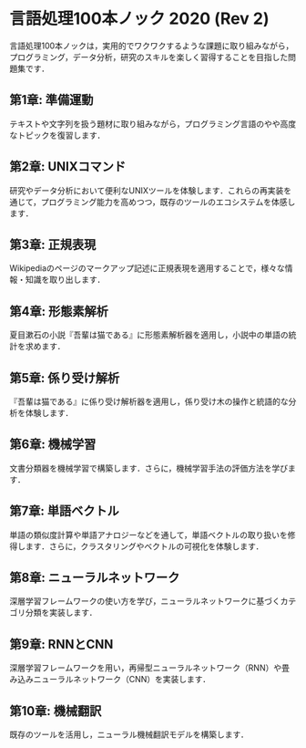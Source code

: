 # 言語処理100本ノック 2020 (Rev 2)

言語処理100本ノックは，実用的でワクワクするような課題に取り組みながら，プログラミング，データ分析，研究のスキルを楽しく習得することを目指した問題集です．

## 第1章: 準備運動

テキストや文字列を扱う題材に取り組みながら，プログラミング言語のやや高度なトピックを復習します．

## 第2章: UNIXコマンド

研究やデータ分析において便利なUNIXツールを体験します．これらの再実装を通じて，プログラミング能力を高めつつ，既存のツールのエコシステムを体感します．

## 第3章: 正規表現

Wikipediaのページのマークアップ記述に正規表現を適用することで，様々な情報・知識を取り出します．

## 第4章: 形態素解析

夏目漱石の小説『吾輩は猫である』に形態素解析器を適用し，小説中の単語の統計を求めます．

## 第5章: 係り受け解析

『吾輩は猫である』に係り受け解析器を適用し，係り受け木の操作と統語的な分析を体験します．

## 第6章: 機械学習

文書分類器を機械学習で構築します．さらに，機械学習手法の評価方法を学びます．

## 第7章: 単語ベクトル

単語の類似度計算や単語アナロジーなどを通して，単語ベクトルの取り扱いを修得します．さらに，クラスタリングやベクトルの可視化を体験します．

## 第8章: ニューラルネットワーク

深層学習フレームワークの使い方を学び，ニューラルネットワークに基づくカテゴリ分類を実装します．

## 第9章: RNNとCNN

深層学習フレームワークを用い，再帰型ニューラルネットワーク（RNN）や畳み込みニューラルネットワーク（CNN）を実装します．

## 第10章: 機械翻訳

既存のツールを活用し，ニューラル機械翻訳モデルを構築します．
